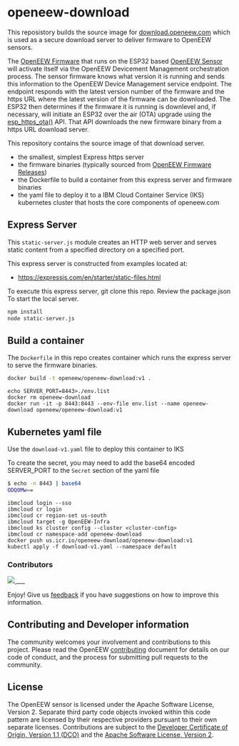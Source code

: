 # openeew-download

This reposistory builds the source image for [download.openeew.com](https://download.openeew.com) which is used as a secure download server to deliver firmware to OpenEEW sensors.

The [OpenEEW Firmware](https://github.com/openeew/openeew-firmware) that runs on the ESP32 based [OpenEEW Sensor](https://github.com/openeew/openeew-sensor) will activate itself via the OpenEEW Devicement Management orchestration process. The sensor firmware knows what version it is running and sends this information to the OpenEEW Device Management service endpoint. The endpoint responds with the latest version number of the firmware and the https URL where the latest version of the firmware can be downloaded. The ESP32 then determines if the firmware it is running is downlevel and, if necessary, will initiate an ESP32 over the air (OTA) upgrade using the [esp_https_ota()](https://docs.espressif.com/projects/esp-idf/en/latest/esp32/api-reference/system/esp_https_ota.html) API. That API downloads the new firmware binary from a https URL download server.

This repository contains the source image of that download server.

- the smallest, simplest Express https server
- the firmware binaries (typically sourced from [OpenEEW Firmware Releases](https://github.com/openeew/openeew-firmware/releases))
- the Dockerfile to build a container from this express server and firmware binaries
- the yaml file to deploy it to a IBM Cloud Container Service (IKS) kubernetes cluster that hosts the core components of openeew.com

## Express Server

This `static-server.js` module creates an HTTP web server and serves static content
from a specified directory on a specified port.

This express server is constructed from examples located at:

- https://expressjs.com/en/starter/static-files.html

To execute this express server, git clone this repo. Review the package.json
To start the local server.

```sh
npm install
node static-server.js
```

## Build a container

The `Dockerfile` in this repo creates container which runs the express server to serve the firmware binaries.

```sh
docker build -t openeew/openeew-download:v1 .
```

```
echo SERVER_PORT=8443>./env.list
docker rm openeew-download
docker run -it -p 8443:8443 --env-file env.list --name openeew-download openeew/openeew-download:v1
```

## Kubernetes yaml file

Use the `download-v1.yaml` file to deploy this container to IKS

To create the secret, you may need to add the base64 encoded SERVER_PORT to the `Secret` section of the yaml file

```sh
$ echo -n 8443 | base64
ODQ0Mw==
```

```
ibmcloud login --sso
ibmcloud cr login
ibmcloud cr region-set us-south
ibmcloud target -g OpenEEW-Infra
ibmcloud ks cluster config --cluster <cluster-config>
ibmcloud cr namespace-add openeew-download
docker push us.icr.io/openeew-download/openeew-download:v1
kubectl apply -f download-v1.yaml --namespace default
```

### Contributors

<a href="https://github.com/openeew/openeew-download/graphs/contributors">
  <img src="https://contributors-img.web.app/image?repo=openeew/openeew-download" />
</a>
___

Enjoy! Give us [feedback](https://github.com/openeew/openeew-download/issues) if you have suggestions on how to improve this information.

## Contributing and Developer information

The community welcomes your involvement and contributions to this project. Please read the OpenEEW [contributing](https://github.com/openeew/openeew/blob/master/CONTRIBUTING.md) document for details on our code of conduct, and the process for submitting pull requests to the community.

## License

The OpenEEW sensor is licensed under the Apache Software License, Version 2. Separate third party code objects invoked within this code pattern are licensed by their respective providers pursuant to their own separate licenses. Contributions are subject to the [Developer Certificate of Origin, Version 1.1 (DCO)](https://developercertificate.org/) and the [Apache Software License, Version 2](http://www.apache.org/licenses/LICENSE-2.0.txt).
